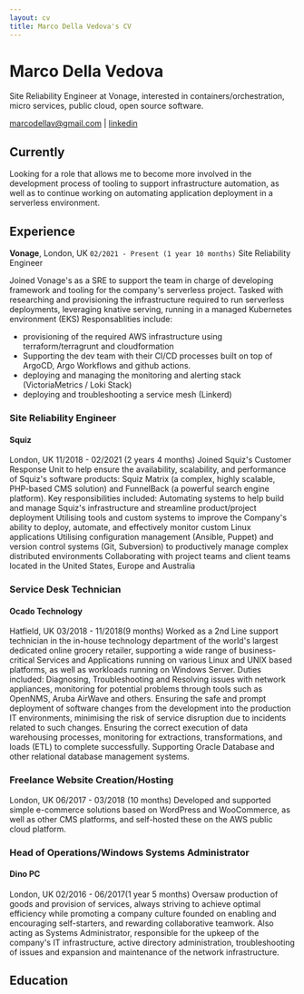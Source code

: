 ```yaml
---
layout: cv
title: Marco Della Vedova's CV
---
```

# Marco Della Vedova
Site Reliability Engineer at Vonage, interested in containers/orchestration, micro services, public cloud, open source software.

<div id="webaddress">
<a href="marcodellav@gmail.com">marcodellav@gmail.com</a>
| <a href="https://www.linkedin.com/in/marcodellav">linkedin</a>
</div>

## Currently

Looking for a role that allows me to become more involved in the development process of tooling to support infrastructure automation, as well as to continue working on automating application deployment in a serverless environment.

## Experience

__Vonage__, London, UK
`02/2021 - Present (1 year 10 months)`
Site Reliability Engineer

Joined Vonage's as a SRE to support the team in charge of developing framework and tooling for the company's serverless project. 
Tasked with researching and provisioning the infrastructure required to run serverless deployments, leveraging knative serving, running in a managed Kubernetes environment (EKS) 
Responsablities include:
- provisioning of the required AWS infrastructure using terraform/terragrunt and cloudformation
- Supporting the dev team with their CI/CD processes built on top of ArgoCD, Argo Workflows and github actions.
- deploying and managing the monitoring and alerting stack (VictoriaMetrics / Loki Stack)
- deploying and troubleshooting a service mesh (Linkerd)

### Site Reliability Engineer
#### Squiz
London, UK
11/2018 - 02/2021 (2 years 4 months)
Joined Squiz's Customer Response Unit to help ensure the availability, scalability, and performance of Squiz's software products: Squiz Matrix (a complex, highly scalable, PHP-based CMS solution) and FunnelBack (a powerful search engine platform).
Key responsibilities included:
Automating systems to help build and manage Squiz's infrastructure and streamline product/project deployment
Utilising tools and custom systems to improve the Company's ability to deploy, automate, and effectively monitor custom Linux applications
Utilising configuration management (Ansible, Puppet) and version control systems (Git, Subversion) to productively manage complex distributed environments
Collaborating with project teams and client teams located in the United States, Europe and Australia

### Service Desk Technician
#### Ocado Technology
Hatfield, UK
03/2018 - 11/2018(9 months)
Worked as a 2nd Line support technician in the in-house technology department of the world's largest dedicated online grocery retailer, supporting a wide range of business-critical Services and Applications running on various Linux and UNIX based platforms, as well as workloads running on Windows Server. Duties included:
Diagnosing, Troubleshooting and Resolving issues with network appliances, monitoring for potential problems through tools such as OpenNMS, Aruba AirWave and others.
Ensuring the safe and prompt deployment of software changes from the development into the production IT environments, minimising the risk of service disruption due to incidents related to such changes.
Ensuring the correct execution of data warehousing processes, monitoring for extractions, transformations, and loads (ETL) to complete successfully.
Supporting Oracle Database and other relational database management systems.

### Freelance Website Creation/Hosting
London, UK
06/2017 - 03/2018 (10 months)
Developed and supported simple e-commerce solutions based on WordPress and WooCommerce, as well as other CMS platforms, and self-hosted these on the AWS public cloud platform.

### Head of Operations/Windows Systems Administrator
#### Dino PC
London, UK
02/2016 - 06/2017(1 year 5 months)
Oversaw production of goods and provision of services, always striving to achieve optimal efficiency while promoting a company culture founded on enabling and encouraging self-starters, and rewarding collaborative teamwork. Also acting as Systems Administrator, responsible for the upkeep of the company's IT infrastructure, active directory administration, troubleshooting of issues and expansion and maintenance of the network infrastructure.


## Education



<!-- ### Footer

Last updated: May 2013 -->

